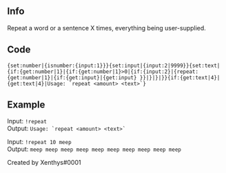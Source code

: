 ## Info

Repeat a word or a sentence X times, everything being user-supplied.

## Code

``{set:number|{isnumber:{input:1}}}{set:input|{input:2|9999}}{set:text|{if:{get:number|1}|{if:{get:number|1}>0|{if:{input:2}|{repeat:{get:number|1}|{if:{get:input}|{get:input} }}|}|}|}}{if:{get:text|4}|{get:text|4}|Usage: `repeat <amount> <text>`}``

## Example

Input: `!repeat`  
Output: ``Usage: `repeat <amount> <text>` ``

Input: `!repeat 10 meep`  
Output: `meep meep meep meep meep meep meep meep meep meep`

Created by Xenthys#0001